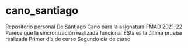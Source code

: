 # cano_santiago
Repositorio personal De Santiago Cano para la asignatura FMAD 2021-22
Parece que la sincronización realizada funciona.
ÉSta es la última prueba realizada
Primer día de curso
Segundo día de curso